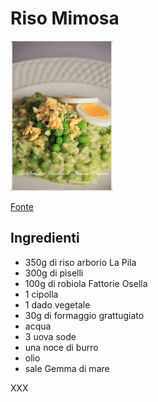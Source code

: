 # Riso Mimosa

![Riso Mimosa](immagini/riso-mimosa.jpg)

[Fonte](http://lesempliciricettedinonnapapera.blogspot.it/2012/03/riso-mimosa.html)

## Ingredienti

- 350g di riso arborio La Pila
- 300g di piselli
- 100g di robiola Fattorie Osella
- 1 cipolla
- 1 dado vegetale
- 30g di formaggio grattugiato
- acqua
- 3 uova sode
- una noce di burro
- olio
- sale Gemma di mare

XXX
